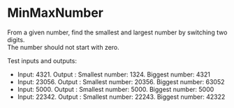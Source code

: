 # MinMaxNumber

From a given number, find the smallest and largest number by switching two digits.\
The number should not start with zero.

Test inputs and outputs:
- Input: 4321. Output : Smallest number: 1324. Biggest number: 4321
- Input: 23056. Output : Smallest number: 20356. Biggest number: 63052
- Input: 5000. Output : Smallest number: 5000. Biggest number: 5000
- Input: 22342. Output : Smallest number: 22243. Biggest number: 42322
